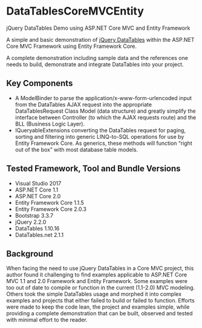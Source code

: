 # DataTablesCoreMVCEntity
jQuery DataTables Demo using ASP.NET Core MVC and Entity Framework

A simple and basic demonstration of [jQuery DataTables](https://datatables.net/) within the ASP.NET Core MVC Framework using Entity Framework Core.

A complete demonstration including sample data and the references one needs to build, demonstrate and integrate DataTables into your project.

## Key Components
  * A ModelBinder to parse the application/x-www-form-urlencoded input from the DataTables AJAX request into the appropriate DataTablesRequest Class Model (data structure) and greatly simplify the interface between Controller (to which the AJAX requests route) and the BLL (Business Logic Layer).
  * IQueryableExtensions converting the DataTables request for paging, sorting and filtering into generic LINQ-to-SQL operations for use by Entity Framework Core.  As generics, these methods will function “right out of the box” with most database table models.

## Tested Framework, Tool and Bundle Versions
  * Visual Studio 2017
  * ASP.NET Core 1.1
  * ASP.NET Core 2.0
  * Entity Framework Core 1.1.5
  * Entity Framework Core 2.0.3
  * Bootstrap 3.3.7
  * jQuery 2.2.0
  * DataTables 1.10.16
  * DataTables.net 2.1.1

## Background
When facing the need to use jQuery DataTables in a Core MVC project, this author found it challenging to find examples applicable to ASP.NET Core MVC 1.1 and 2.0 Framework and Entity Framework.
Some examples were too out of date to compile or function in the current (1.1-2.0) MVC modeling.  Others took the simple DataTables usage and morphed it into complex examples and projects that either failed to build or failed to function.
Efforts were made to keep the code lean, the project and examples simple, while providing a complete demonstration that can be built, observed and tested with minimal effort to the reader.
